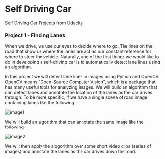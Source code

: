 # Self Driving Car
Self Driving Car Projects from Udacity


### Project 1 - Finding Lanes

When we drive, we use our eyes to decide where to go. The lines on the road that show us where the lanes are act as our constant reference for where to steer the vehicle. Naturally, one of the first things we would like to do in developing a self-driving car is to automatically detect lane lines using an algorithm.

In this project we will detect lane lines in images using Python and OpenCV. OpenCV means "Open-Source Computer Vision", which is a package that has many useful tools for analyzing images. We will build an algorithm that can detect lanes and annotate the location of the lanes as the car drives through. To be more specific, if we have a single scene of road image containing lanes like the following

![image1](test_images/solidWhiteRight.jpg)

We will build an algorithm that can annotate the same image like the following

![image2](examples/laneLines_thirdPass.jpg)

We will then apply the alogorithm over some short video clips (series of images) and annotate the lanes as the car drives down the road.  

